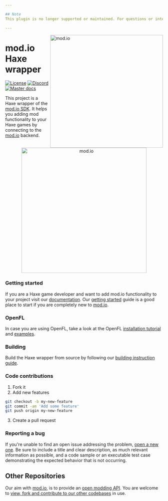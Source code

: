 ```yaml
---

## Note
This plugin is no longer supported or maintained. For questions or integration support, please reach out to developers@mod.io.

---
```


<a href="https://mod.io"><img src="https://mod.io/images/branding/modio-logo-bluedark.svg" alt="mod.io" width="360" align="right"/></a>
# mod.io Haxe wrapper

[![License](https://img.shields.io/badge/license-MIT-brightgreen.svg)](https://github.com/modio/modio-haxe/blob/master/LICENSE)
[![Discord](https://img.shields.io/discord/389039439487434752.svg?label=Discord&logo=discord&color=7289DA&labelColor=2C2F33)](https://discord.mod.io)
[![Master docs](https://img.shields.io/badge/docs-master-green.svg)](https://github.com/modio/modio-haxe/wiki)

This project is a Haxe wrapper of the [mod.io SDK](https://github.com/modio/modio-sdk). It helps you adding mod functionality to your Haxe games by connecting to the [mod.io](https://mod.io) backend.

<p align="center"><img src="https://image.modcdn.io/members/c4ca/1/profileguides/haxe_logo.png" alt="mod.io" width="400"/></p>

### Getting started
If you are a Haxe game developer and want to add mod.io functionality to your project visit our [documentation](https://github.com/modio/modio-haxe/wiki). Our [getting started](https://mod.io/blog/getting-started) guide is a good place to start if you are completely new to [mod.io](https://mod.io).

### OpenFL

In case you are using OpenFL, take a look at the OpenFL [installation tutorial](https://github.com/Turupawn/modioOpenFLExample#openfl-integration) and [examples](https://github.com/Turupawn/modioOpenFLExample/tree/master/Source).

### Building

Build the Haxe wrapper from source by following our [building instruction guide](https://github.com/modio/modio-haxe/wiki/Building).

### Code contributions

1. Fork it
2. Add new features
```bash
git checkout -b my-new-feature
git commit -am 'Add some feature'
git push origin my-new-feature
```
3. Create a pull request

### Reporting a bug

If you're unable to find an open issue addressing the problem, [open a new one](https://issues.mod.io). Be sure to include a title and clear description, as much relevant information as possible, and a code sample or an executable test case demonstrating the expected behavior that is not occurring.

## Other Repositories
Our aim with [mod.io](https://mod.io), is to provide an [open modding API](https://docs.mod.io). You are welcome to [view, fork and contribute to our other codebases](https://github.com/modio) in use.
